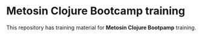 # Metosin Clojure Bootcamp training

This repository has training material for **Metosin Clojure Bootpamp** training.
